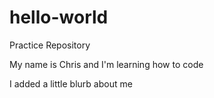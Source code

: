 # hello-world
Practice Repository

My name is Chris and I'm learning how to code

I added a little blurb about me
